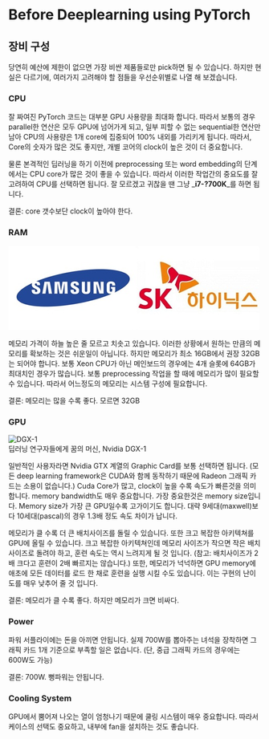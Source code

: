 # Before Deeplearning using PyTorch

## 장비 구성

당연히 예산에 제한이 없으면 가장 비싼 제품들로만 pick하면 될 수 있습니다. 하지만 현실은 다르기에, 여러가지 고려해야 할 점들을 우선순위별로 나열 해 보겠습니다.

### CPU

잘 짜여진 PyTorch 코드는 대부분 GPU 사용량을 최대화 합니다. 따라서 보통의 경우 parallel한 연산은 모두 GPU에 넘어가게 되고, 일부 피할 수 없는 sequential한 연산만 남아 CPU의 사용량은 1개 core에 집중되어 100% 내외를 가리키게 됩니다. 따라서, Core의 숫자가 많은 것도 좋지만, 개별 코어의 clock이 높은 것이 더 중요합니다.

물론 본격적인 딥러닝을 하기 이전에 preprocessing 또는 word embedding의 단계에서는 CPU core가 많은 것이 좋을 수 있습니다. 따라서 이러한 작업간의 중요도를 잘 고려하여 CPU를 선택하면 됩니다. 잘 모르겠고 귀찮을 땐 그냥 _**i7-?700K**_를 하면 됩니다.

결론: core 갯수보단 clock이 높아야 한다.

### RAM

![](./assets/pytorch-intro-ram.png)

메모리 가격이 하늘 높은 줄 모르고 치솟고 있습니다. 이러한 상황에서 원하는 만큼의 메모리를 확보하는 것은 쉬운일이 아닙니다. 하지만 메모리가 최소 16GB에서 권장 32GB는 되어야 합니다. 보통 Xeon CPU가 아닌 메인보드의 경우에는 4개 슬롯에 64GB가 최대치인 경우가 많습니다. 보통 preprocessing 작업을 할 때에 메모리가 많이 필요할 수 있습니다. 따라서 어느정도의 메모리는 시스템 구성에 필요합니다.

결론: 메모리는 많을 수록 좋다. 모르면 32GB

### GPU

![DGX-1](http://images.nvidia.com/content/technologies/deep-learning/images/dgx-1-front.jpg)  
딥러닝 연구자들에게 꿈의 머신, Nvidia DGX-1

일반적인 사용자라면 Nvidia GTX 계열의 Graphic Card를 보통 선택하면 됩니다. \(모든 deep learning framework은 CUDA와 함께 동작하기 때문에 Radeon 그래픽 카드는 소용이 없습니다.\) Cuda Core가 많고, clock이 높을 수록 속도가 빠른것을 의미합니다. memory bandwidth도 매우 중요합니다. 가장 중요한것은 memory size입니다. Memory size가 가장 큰 GPU일수록 고가이기도 합니다. 대략 9세대\(maxwell\)보다 10세대\(pascal\)의 경우 1.3배 정도 속도 차이가 납니다.

메모리가 클 수록 더 큰 배치사이즈를 돌릴 수 있습니다. 또한 크고 복잡한 아키텍쳐를 GPU에 올릴 수 있습니다. 크고 복잡한 아키텍쳐인데 메모리 사이즈가 작으면 작은 배치사이즈로 돌려야 하고, 훈련 속도는 역시 느려지게 될 것 입니다. \(참고: 배치사이즈가 2배 크다고 훈련이 2배 빠르지는 않습니다.\) 또한, 메모리가 넉넉하면 GPU memory에 애초에 모든 데이터를 로드 한 채로 훈련을 실행 시킬 수도 있습니다. 이는 구현의 난이도를 매우 낮추어 줄 것 입니다.

결론: 메모리가 클 수록 좋다. 하지만 메모리가 크면 비싸다.

### Power

파워 서플라이에는 돈을 아끼면 안됩니다. 실제 700W를 뽑아주는 녀석을 장착하면 그래픽 카드 1개 기준으로 부족할 일은 없습니다. \(단, 중급 그래픽 카드의 경우에는 600W도 가능\)

결론: 700W. 뻥파워는 안됩니다.

### Cooling System

GPU에서 뿜어져 나오는 열이 엄청나기 때문에 쿨링 시스템이 매우 중요합니다. 따라서 케이스의 선택도 중요하고, 내부에 fan을 설치하는 것도 좋습니다.

